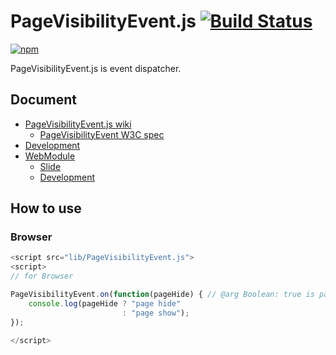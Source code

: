 # PageVisibilityEvent.js [![Build Status](https://travis-ci.org/uupaa/PageVisibilityEvent.js.png)](http://travis-ci.org/uupaa/PageVisibilityEvent.js)

[![npm](https://nodei.co/npm/uupaa.pagevisibilityevent.js.png?downloads=true&stars=true)](https://nodei.co/npm/uupaa.pagevisibilityevent.js/)

PageVisibilityEvent.js is event dispatcher.

## Document

- [PageVisibilityEvent.js wiki](https://github.com/uupaa/PageVisibilityEvent.js/wiki/PageVisibilityEvent)
    - [PageVisibilityEvent W3C spec](http://www.w3.org/TR/page-visibility/)
- [Development](https://github.com/uupaa/WebModule/wiki/Development)
- [WebModule](https://github.com/uupaa/WebModule)
    - [Slide](http://uupaa.github.io/Slide/slide/WebModule/index.html)
    - [Development](https://github.com/uupaa/WebModule/wiki/Development)


## How to use

### Browser

```js
<script src="lib/PageVisibilityEvent.js">
<script>
// for Browser

PageVisibilityEvent.on(function(pageHide) { // @arg Boolean: true is page-hide
    console.log(pageHide ? "page hide"
                         : "page show");
});

</script>
```
